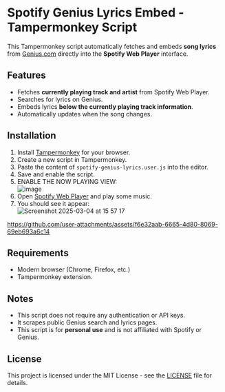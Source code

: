 # Spotify Genius Lyrics Embed - Tampermonkey Script

This Tampermonkey script automatically fetches and embeds **song lyrics** from [Genius.com](https://genius.com) directly into the **Spotify Web Player** interface.

## Features

- Fetches **currently playing track and artist** from Spotify Web Player.
- Searches for lyrics on Genius.
- Embeds lyrics **below the currently playing track information**.
- Automatically updates when the song changes.

## Installation

1. Install [Tampermonkey](https://www.tampermonkey.net/) for your browser.
2. Create a new script in Tampermonkey.
3. Paste the content of `spotify-genius-lyrics.user.js` into the editor.
4. Save and enable the script.
5. ENABLE THE NOW PLAYING VIEW: <br>![image](https://github.com/user-attachments/assets/a3818a9d-b46b-4f4a-ba85-52a4dbe4fd18)
6. Open [Spotify Web Player](https://open.spotify.com) and play some music.
7. You should see it appear:<br>![Screenshot 2025-03-04 at 15 57 17](https://github.com/user-attachments/assets/e3afc718-8c73-4c7f-8438-b680c3a3e4df)




https://github.com/user-attachments/assets/f6e32aab-6665-4d80-8069-69eb693a6c14





## Requirements

- Modern browser (Chrome, Firefox, etc.)
- Tampermonkey extension.

## Notes

- This script does not require any authentication or API keys.
- It scrapes public Genius search and lyrics pages.
- This script is for **personal use** and is not affiliated with Spotify or Genius.

## License

This project is licensed under the MIT License - see the [LICENSE](LICENSE) file for details.
